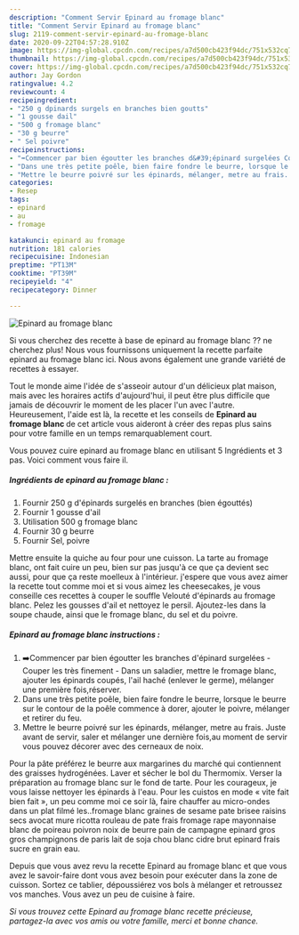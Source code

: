 ```yaml
---
description: "Comment Servir Epinard au fromage blanc"
title: "Comment Servir Epinard au fromage blanc"
slug: 2119-comment-servir-epinard-au-fromage-blanc
date: 2020-09-22T04:57:28.910Z
image: https://img-global.cpcdn.com/recipes/a7d500cb423f94dc/751x532cq70/epinard-au-fromage-blanc-photo-principale-de-la-recette.jpg
thumbnail: https://img-global.cpcdn.com/recipes/a7d500cb423f94dc/751x532cq70/epinard-au-fromage-blanc-photo-principale-de-la-recette.jpg
cover: https://img-global.cpcdn.com/recipes/a7d500cb423f94dc/751x532cq70/epinard-au-fromage-blanc-photo-principale-de-la-recette.jpg
author: Jay Gordon
ratingvalue: 4.2
reviewcount: 4
recipeingredient:
- "250 g dpinards surgels en branches bien goutts"
- "1 gousse dail"
- "500 g fromage blanc"
- "30 g beurre"
- " Sel poivre"
recipeinstructions:
- "➡️Commencer par bien égoutter les branches d&#39;épinard surgelées Couper les très finement Dans un saladier, mettre le fromage blanc, ajouter les épinards coupés, l&#39;ail haché (enlever le germe), mélanger une première fois,réserver."
- "Dans une très petite poêle, bien faire fondre le beurre, lorsque le beurre sur le contour de la poêle commence à dorer, ajouter le poivre, mélanger et retirer du feu."
- "Mettre le beurre poivré sur les épinards, mélanger, metre au frais. Juste avant de servir, saler et mélanger une dernière fois,au moment de servir vous pouvez décorer avec des cerneaux de noix."
categories:
- Resep
tags:
- epinard
- au
- fromage

katakunci: epinard au fromage 
nutrition: 181 calories
recipecuisine: Indonesian
preptime: "PT13M"
cooktime: "PT39M"
recipeyield: "4"
recipecategory: Dinner

---
```



![Epinard au fromage blanc](https://img-global.cpcdn.com/recipes/a7d500cb423f94dc/751x532cq70/epinard-au-fromage-blanc-photo-principale-de-la-recette.jpg)

Si vous cherchez des recette à base de epinard au fromage blanc ?? ne cherchez plus! Nous vous fournissons uniquement la recette parfaite epinard au fromage blanc ici. Nous avons également une grande variété de recettes à essayer.

Tout le monde aime l'idée de s'asseoir autour d'un délicieux plat maison, mais avec les horaires actifs d'aujourd'hui, il peut être plus difficile que jamais de découvrir le moment de les placer l'un avec l'autre. Heureusement, l'aide est là, la recette et les conseils de <strong> Epinard au fromage blanc </strong> de cet article vous aideront à créer des repas plus sains pour votre famille en un temps remarquablement court.

<!--inarticleads1-->

Vous pouvez cuire epinard au fromage blanc en utilisant 5 Ingrédients et 3 pas. Voici comment vous faire il.

##### Ingrédients de epinard au fromage blanc :

1. Fournir 250 g d&#39;épinards surgelés en branches (bien égouttés)
1. Fournir 1 gousse d&#39;ail
1. Utilisation 500 g fromage blanc
1. Fournir 30 g beurre
1. Fournir  Sel, poivre


Mettre ensuite la quiche au four pour une cuisson. La tarte au fromage blanc, ont fait cuire un peu, bien sur pas jusqu&#39;à ce que ça devient sec aussi, pour que ça reste moelleux à l&#39;intérieur. j&#39;espere que vous avez aimer la recette tout comme moi et si vous aimez les cheesecakes, je vous conseille ces recettes à couper le souffle Velouté d&#39;épinards au fromage blanc. Pelez les gousses d&#39;ail et nettoyez le persil. Ajoutez-les dans la soupe chaude, ainsi que le fromage blanc, du sel et du poivre. 

<!--inarticleads2-->

##### Epinard au fromage blanc instructions :

1. ➡️Commencer par bien égoutter les branches d&#39;épinard surgelées - Couper les très finement - Dans un saladier, mettre le fromage blanc, ajouter les épinards coupés, l&#39;ail haché (enlever le germe), mélanger une première fois,réserver.
1. Dans une très petite poêle, bien faire fondre le beurre, lorsque le beurre sur le contour de la poêle commence à dorer, ajouter le poivre, mélanger et retirer du feu.
1. Mettre le beurre poivré sur les épinards, mélanger, metre au frais. Juste avant de servir, saler et mélanger une dernière fois,au moment de servir vous pouvez décorer avec des cerneaux de noix.


Pour la pâte préférez le beurre aux margarines du marché qui contiennent des graisses hydrogénées. Laver et sécher le bol du Thermomix. Verser la préparation au fromage blanc sur le fond de tarte. Pour les courageux, je vous laisse nettoyer les épinards à l&#39;eau. Pour les cuistos en mode « vite fait bien fait », un peu comme moi ce soir là, faire chauffer au micro-ondes dans un plat filmé les..fromage blanc graines de sesame pate brisee raisins secs avocat mure ricotta rouleau de pate frais fromage rape mayonnaise blanc de poireau poivron noix de beurre pain de campagne epinard gros gros champignons de paris lait de soja chou blanc cidre brut epinard frais sucre en grain eau. 

<!--inarticleads1-->

<p>
Depuis que vous avez revu la recette Epinard au fromage blanc et que vous avez le savoir-faire dont vous avez besoin pour exécuter dans la zone de cuisson. Sortez ce tablier, dépoussiérez vos bols à mélanger et retroussez vos manches. Vous avez un peu de cuisine à faire.
</p>

<p>
<i>Si vous trouvez cette Epinard au fromage blanc recette précieuse, partagez-la avec vos amis ou votre famille, merci et bonne chance.</i>
</p>

